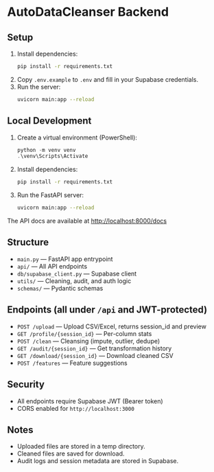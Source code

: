 # AutoDataCleanser Backend

## Setup

1. Install dependencies:
   ```bash
   pip install -r requirements.txt
   ```
2. Copy `.env.example` to `.env` and fill in your Supabase credentials.
3. Run the server:
   ```bash
   uvicorn main:app --reload
   ```

## Local Development

1. Create a virtual environment (PowerShell):
   ```powershell
   python -m venv venv
   .\venv\Scripts\Activate
   ```
2. Install dependencies:
   ```bash
   pip install -r requirements.txt
   ```
3. Run the FastAPI server:
   ```bash
   uvicorn main:app --reload
   ```

The API docs are available at [http://localhost:8000/docs](http://localhost:8000/docs)

## Structure

- `main.py` — FastAPI app entrypoint
- `api/` — All API endpoints
- `db/supabase_client.py` — Supabase client
- `utils/` — Cleaning, audit, and auth logic
- `schemas/` — Pydantic schemas

## Endpoints (all under `/api` and JWT-protected)
- `POST /upload` — Upload CSV/Excel, returns session_id and preview
- `GET /profile/{session_id}` — Per-column stats
- `POST /clean` — Cleansing (impute, outlier, dedupe)
- `GET /audit/{session_id}` — Get transformation history
- `GET /download/{session_id}` — Download cleaned CSV
- `POST /features` — Feature suggestions

## Security
- All endpoints require Supabase JWT (Bearer token)
- CORS enabled for `http://localhost:3000`

## Notes
- Uploaded files are stored in a temp directory.
- Cleaned files are saved for download.
- Audit logs and session metadata are stored in Supabase. 